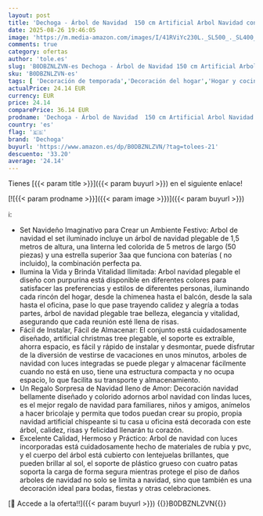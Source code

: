 ```yaml
---
layout: post
title: 'Dechoga - Árbol de Navidad  150 cm Artificial Arbol Navidad con Luces LED y Adornos  Árbol de Navidad Frondoso  Arbol de Navidad Plegable para Decoracion Navidad  Lentejuelas '
date: 2025-08-26 19:46:05
image: 'https://m.media-amazon.com/images/I/41RViYc230L._SL500_._SL400_.jpg'
comments: true
category: ofertas
author: 'tole.es'
slug: 'B0DBZNLZVN-es Dechoga - Árbol de Navidad 150 cm Artificial Arbol Navidad...'
sku: 'B0DBZNLZVN-es'
tags: [ 'Decoración de temporada','Decoración del hogar','Hogar y cocina','dechoga','navidad','Árboles de navidad','🇪🇸', ]
actualPrice: 24.14 EUR
currency: EUR
price: 24.14
comparePrice: 36.14 EUR
prodname: 'Dechoga - Árbol de Navidad  150 cm Artificial Arbol Navidad con Luces LED y Adornos  Árbol de Navidad Frondoso  Arbol de Navidad Plegable para Decoracion Navidad  Lentejuelas '
country: 'es'
flag: '🇪🇸'
brand: 'Dechoga'
buyurl: 'https://www.amazon.es/dp/B0DBZNLZVN/?tag=tolees-21'
descuento: '33.20'
average: '24.14'
---
```


Tienes [{{< param title >}}]({{< param buyurl >}}) en el siguiente enlace!

[![{{< param prodname >}}]({{< param image >}})]({{< param buyurl >}})

ℹ️:

- Set Navideño Imaginativo para Crear un Ambiente Festivo: Arbol de navidad el set iluminado incluye un árbol de navidad plegable de 1,5 metros de altura, una linterna led colorida de 5 metros de largo (50 piezas) y una estrella superior 3aa que funciona con baterías ( no incluido), la combinación perfecta pa.
- Ilumina la Vida y Brinda Vitalidad Ilimitada: Arbol navidad plegable el diseño con purpurina está disponible en diferentes colores para satisfacer las preferencias y estilos de diferentes personas, iluminando cada rincón del hogar, desde la chimenea hasta el balcón, desde la sala hasta el oficina, pase lo que pase trayendo calidez y alegría a todas partes, árbol de navidad plegable trae belleza, elegancia y vitalidad, asegurando que cada reunión esté llena de risas.
- Fácil de Instalar, Fácil de Almacenar: El conjunto está cuidadosamente diseñado, artificial christmas tree plegable, el soporte es extraíble, ahorra espacio, es fácil y rápido de instalar y desmontar, puede disfrutar de la diversión de vestirse de vacaciones en unos minutos, arboles de navidad con luces integradas se puede plegar y almacenar fácilmente cuando no está en uso, tiene una estructura compacta y no ocupa espacio, lo que facilita su transporte y almacenamiento.
- Un Regalo Sorpresa de Navidad lleno de Amor: Decoración navidad bellamente diseñado y colorido adornos arbol navidad con lindas luces, es el mejor regalo de navidad para familiares, niños y amigos, anímelos a hacer bricolaje y permita que todos puedan crear su propio, propia navidad artificial chispeante si tu casa u oficina está decorada con este árbol, calidez, risas y felicidad llenarán tu corazón.
- Excelente Calidad, Hermoso y Práctico: Arbol de navidad con luces incorporadas está cuidadosamente hecho de materiales de rubia y pvc, y el cuerpo del árbol está cubierto con lentejuelas brillantes, que pueden brillar al sol, el soporte de plástico grueso con cuatro patas soporta la carga de forma segura mientras protege el piso de daños arboles de navidad no solo se limita a navidad, sino que también es una decoración ideal para bodas, fiestas y otras celebraciones.

[🛒 Accede a la oferta!!]({{< param buyurl >}})
{{<world>}}B0DBZNLZVN{{</world>}}
